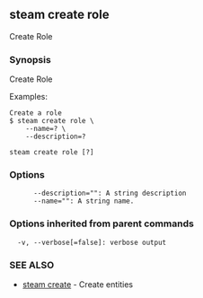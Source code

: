 ## steam create role

Create Role

### Synopsis


Create Role

Examples:

    Create a role
    $ steam create role \
        --name=? \
        --description=?

```
steam create role [?]
```

### Options

```
      --description="": A string description
      --name="": A string name.
```

### Options inherited from parent commands

```
  -v, --verbose[=false]: verbose output
```

### SEE ALSO
* [steam create](steam_create.md)	 - Create entities

